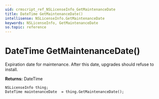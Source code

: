 ```yaml
---
uid: crmscript_ref_NSLicenseInfo_GetMaintenanceDate
title: DateTime GetMaintenanceDate()
intellisense: NSLicenseInfo.GetMaintenanceDate
keywords: NSLicenseInfo, GetMaintenanceDate
so.topic: reference
---
```


# DateTime GetMaintenanceDate()

Expiration date for maintenance. After this date, upgrades should refuse to install.

**Returns:** DateTime

```crmscript
NSLicenseInfo thing;
DateTime maintenanceDate  = thing.GetMaintenanceDate();
```

